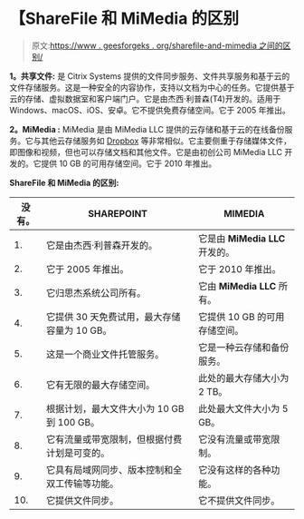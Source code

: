 # 【ShareFile 和 MiMedia 的区别

> 原文:[https://www . geesforgeks . org/sharefile-and-mimedia 之间的区别/](https://www.geeksforgeeks.org/difference-between-sharefile-and-mimedia/)

**1。共享文件:**
是 Citrix Systems 提供的文件同步服务、文件共享服务和基于云的文件存储服务。这是一种安全的内容协作，支持以文档为中心的任务。它提供基于云的存储、虚拟数据室和客户端门户。它是由杰西·利普森(T4)开发的。适用于 Windows、macOS、iOS、安卓。它不提供免费存储空间。它于 2005 年推出。

**2。MiMedia :**
MiMedia 是由 MiMedia LLC 提供的云存储和基于云的在线备份服务。它与其他云存储服务如 [Dropbox](https://www.geeksforgeeks.org/dropbox-an-introduction/) 等非常相似。它主要侧重于存储媒体文件，即图像和视频，但也可以存储文档和其他文件。它是由初创公司 MiMedia LLC 开发的。它提供 10 GB 的可用存储空间。它于 2010 年推出。

**ShareFile 和 MiMedia 的区别:**

<center>

| 没有。 | SHAREPOINT | MIMEDIA |
| --- | --- | --- |
| 1. | 它是由杰西·利普森开发的。 | 它是由 **MiMedia LLC** 开发的。 |
| 2. | 它于 2005 年推出。 | 它于 2010 年推出。 |
| 3. | 它归思杰系统公司所有。 | 它由 **MiMedia LLC** 所有。 |
| 4. | 它提供 30 天免费试用，最大存储容量为 10 GB。 | 它提供 10 GB 的可用存储空间。 |
| 5. | 这是一个商业文件托管服务。 | 它是一种云存储和备份服务。 |
| 6. | 它有无限的最大存储空间。 | 此处的最大存储大小为 2 TB。 |
| 7. | 根据计划，最大文件大小为 10 GB 到 100 GB。 | 此处最大文件大小为 5 GB。 |
| 8. | 它有流量或带宽限制，但根据付费计划是可变的。 | 它没有流量或带宽限制。 |
| 9. | 它具有局域网同步、版本控制和全双工传输等功能。 | 它没有这样的各种功能。 |
| 10. | 它提供文件同步。 | 它不提供文件同步。 |

</center>